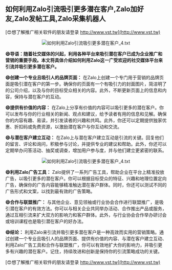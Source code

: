 ## **如何利用Zalo引流吸引更多潜在客户,Zalo加好友,Zalo发帖工具,Zalo采集机器人**

[😍想了解推广相关软件的朋友请登录 http://www.vst.tw](http://www.vst.tw)

 <center><img src="https://vst.tw/MP4/tuiguang/png/8.png" alt="如何利用Zalo引流吸引更多潜在客户_4.txt"></center>

**😄导语：随着社交媒体的兴起，利用各种平台来吸引潜在客户已成为企业推广和营销的重要手段。本文将具体介绍如何利用Zalo这一广受欢迎的社交媒体平台来引流并吸引更多潜在客户。**

**😄创建一个专业且吸引人的品牌页面：**
在Zalo上创建一个专门用于营销的品牌页面是吸引潜在客户的第一步。确保你的页面有一个有吸引力的封面图片，简洁明了的公司介绍，以及与你的目标受众相关的内容。此外，不断更新页面上的信息和内容，保持与潜在客户的互动。

**😄提供有价值的内容：**
在Zalo上分享有价值的内容可以吸引更多的潜在客户。你可以发布与你的行业相关的新闻、观点和建议，给予读者有用的信息和见解。确保你的内容有趣、易读，并引发读者的兴趣和共鸣。此外，你还可以定期提供独家优惠、折扣码或免费资源，以激励潜在客户与你互动和交流。

**😄与潜在客户建立互动：**
在Zalo上与潜在客户建立互动是引流的关键。回复他们的留言、评论和询问，积极参与讨论，并提供专业的建议和帮助。此外，你还可以定期举办问答活动、抽奖或调查，增加用户参与度，并与他们建立更紧密的联系。

 <center><img src="https://vst.tw/MP4/tuiguang/png/0.png" alt="如何利用Zalo引流吸引更多潜在客户_4.txt"></center>

**😄利用Zalo广告工具：**
Zalo提供了一系列广告工具，帮助企业在平台上精准投放广告，以吸引更多的潜在客户。你可以根据目标受众的特征、兴趣和地理位置定向广告，确保你的广告内容能够精准触达潜在客户群体。同时，你还可以测试不同的广告形式和文案，以找到最有效的广告策略。

**😄合作与联盟推广：**
与其他企业、意见领袖或行业协会合作进行联盟推广，是吸引潜在客户的有效方法。你可以与相关企业共同举办活动、合作推出产品或服务，通过互相引流来扩大双方的影响力和客户群体。此外，与行业协会合作举办研讨会或培训课程也是吸引潜在客户的好办法。

**😄结论：**
利用Zalo来引流并吸引更多潜在客户是一种高效而实用的营销策略。通过创建一个专业且吸引人的品牌页面、提供有价值的内容、与潜在客户建立互动、利用Zalo广告工具和合作与联盟推广，你可以有效地扩大你的影响力，并吸引更多有兴趣的潜在客户。记住，持续改进和创新是保持你的引流策略成功的关键。

[😍想了解推广相关软件的朋友请登录 http://www.vst.tw](http://www.vst.tw)



